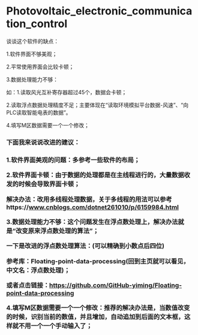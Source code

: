 # Photovoltaic_electronic_communication_control
谈谈这个软件的缺点：

1.软件界面不够美观；

2.平常使用界面会比较卡顿；

3.数据处理能力不够：

如：1.读取风光互补寄存器超过45个，数据会卡顿；

   2.读取浮点数据处理精度不足；主要体现在“读取环境模拟平台数据-风速”、“向PLC读取智能电表的数据”。
    
4.填写M区数据需要一个一个修改；

<h3>下面我来说说改进的建议：<h3>

1.软件界面美观的问题：多参考一些软件的布局；

2.软件界面卡顿：由于数据的处理都是在主线程进行的，大量数据收发的时候会导致界面卡顿；

解决办法：改用多线程处理数据，关于多线程的用法可以参考https://www.cnblogs.com/dotnet261010/p/6159984.html

3.数据处理能力不够：这个问题发生在浮点数处理上，解决办法就是“改变原来浮点数处理的算法”；

一下是改进的浮点数处理算法：(可以精确到小数点后四位)

参考库：Floating-point-data-processing(回到主页就可以看见，中文名：浮点数处理)；

或者点击链接：https://github.com/GitHub-yiming/Floating-point-data-processing

4.填写M区数据需要一个一个修改：推荐的解决办法是，当数值改变的时候，识别当前的数值，并且增加，自动追加到后面的文本框，这样就不用一个一个手动输入了；

